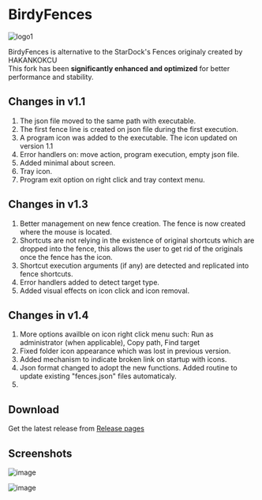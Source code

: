 # BirdyFences
![logo1](https://github.com/user-attachments/assets/279284fd-2ba2-4175-b32b-f5868cc70c7b)

BirdyFences is alternative to the StarDock's Fences originaly created by HAKANKOKCU <br>
This fork has been **significantly enhanced and optimized** for better performance and stability.

## Changes in v1.1

1. The json file moved to the same path with executable. 
2. The first fence line is created on json file during the first execution.
3. A program icon was added to the executable. The icon updated on version 1.1
4. Error handlers on: move action, program execution, empty json file.
5. Added minimal about screen.
6. Tray icon.
7. Program exit option on right click and tray context menu.

## Changes in v1.3

1. Better management on new fence creation. The fence is now created where the mouse is located.
2. Shortcuts are not relying in the existence of original shortcuts which are dropped into the fence, this allows the user to get rid of the originals once the fence has the icon.
3. Shortcut execution arguments (if any) are detected and replicated into fence shortcuts.
4. Error handlers added to detect target type.
5. Added visual effects on icon click and icon removal.

## Changes in v1.4

1. More options availble on icon right click menu such: Run as administrator (when applicable), Copy path, Find target
2. Fixed folder icon appearance which was lost in previous version.
3. Added mechanism to indicate broken link on startup with icons.
4. Json format changed to adopt the new functions. Added routine to update existing "fences.json" files automaticaly.
5. 

## Download
Get the latest release from [Release pages](https://github.com/limbo666/BirdyFences/releases) 


## Screenshots
![image](https://github.com/user-attachments/assets/3aa93df9-1a1c-4993-8dac-bd3c918b4bfe)

![image](https://github.com/user-attachments/assets/1cd9a855-8d91-46f8-be56-9e47b2040972)




